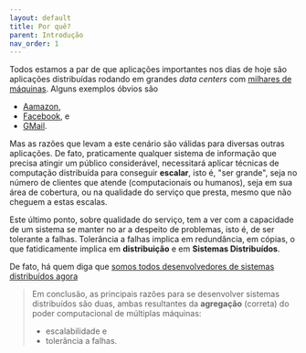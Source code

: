 ```yaml
---
layout: default
title: Por quê?
parent: Introdução
nav_order: 1
---
```



Todos estamos a par de que aplicações importantes nos dias de hoje são aplicações distribuídas rodando em grandes *data centers* com [milhares de máquinas](https://youtu.be/D77WDo881Pc).
Alguns exemplos óbvios são 
* [Aamazon](https://www.amazon.com), 
* [Facebook](https://www.facebook.com), e 
* [GMail](https://www.gmail.com).

Mas as razões que levam a este cenário são válidas para diversas outras aplicações.
De fato, praticamente qualquer sistema de informação que precisa atingir um público considerável, necessitará aplicar técnicas de computação distribuída para conseguir **escalar**, isto é, "ser grande", seja no número de clientes que atende (computacionais ou humanos), seja em sua área de cobertura, ou na qualidade do serviço que presta, mesmo que não cheguem a estas escalas. 

Este último ponto, sobre qualidade do serviço, tem a ver com a capacidade de um sistema se manter no ar a despeito de problemas, isto é, de ser tolerante a falhas. 
Tolerância a falhas implica em redundância, em cópias, o que fatidicamente implica em **distribuição** e em **Sistemas Distribuídos**.

De fato, há quem diga que [somos todos desenvolvedores de sistemas distribuídos agora](https://devclass.com/2019/08/16/pivotal-cto-kubernetes-means-were-all-distributed-systems-programmers-now/)


> Em conclusão, as principais razões para se desenvolver sistemas distribuídos são duas, ambas resultantes da **agregação** (correta) do poder computacional de múltiplas máquinas:
> * escalabilidade e
> * tolerância a falhas.